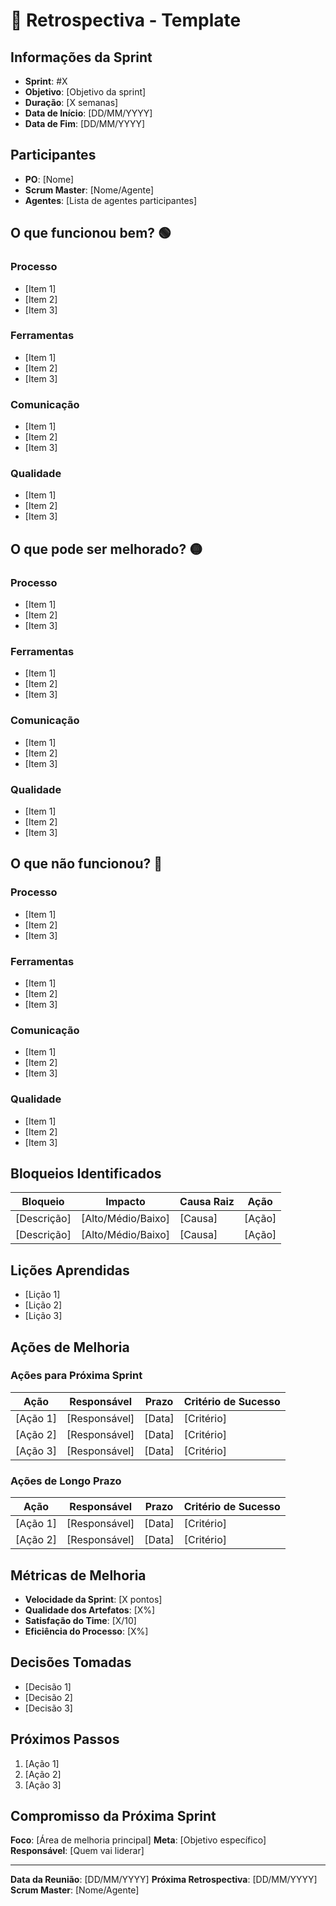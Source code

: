 # 🔄 Retrospectiva - Template

## Informações da Sprint
- **Sprint**: #X
- **Objetivo**: [Objetivo da sprint]
- **Duração**: [X semanas]
- **Data de Início**: [DD/MM/YYYY]
- **Data de Fim**: [DD/MM/YYYY]

## Participantes
- **PO**: [Nome]
- **Scrum Master**: [Nome/Agente]
- **Agentes**: [Lista de agentes participantes]

## O que funcionou bem? 🟢

### Processo
- [Item 1]
- [Item 2]
- [Item 3]

### Ferramentas
- [Item 1]
- [Item 2]
- [Item 3]

### Comunicação
- [Item 1]
- [Item 2]
- [Item 3]

### Qualidade
- [Item 1]
- [Item 2]
- [Item 3]

## O que pode ser melhorado? 🟡

### Processo
- [Item 1]
- [Item 2]
- [Item 3]

### Ferramentas
- [Item 1]
- [Item 2]
- [Item 3]

### Comunicação
- [Item 1]
- [Item 2]
- [Item 3]

### Qualidade
- [Item 1]
- [Item 2]
- [Item 3]

## O que não funcionou? 🔴

### Processo
- [Item 1]
- [Item 2]
- [Item 3]

### Ferramentas
- [Item 1]
- [Item 2]
- [Item 3]

### Comunicação
- [Item 1]
- [Item 2]
- [Item 3]

### Qualidade
- [Item 1]
- [Item 2]
- [Item 3]

## Bloqueios Identificados
| Bloqueio | Impacto | Causa Raiz | Ação |
|----------|---------|------------|------|
| [Descrição] | [Alto/Médio/Baixo] | [Causa] | [Ação] |
| [Descrição] | [Alto/Médio/Baixo] | [Causa] | [Ação] |

## Lições Aprendidas
- [Lição 1]
- [Lição 2]
- [Lição 3]

## Ações de Melhoria

### Ações para Próxima Sprint
| Ação | Responsável | Prazo | Critério de Sucesso |
|------|-------------|-------|-------------------|
| [Ação 1] | [Responsável] | [Data] | [Critério] |
| [Ação 2] | [Responsável] | [Data] | [Critério] |
| [Ação 3] | [Responsável] | [Data] | [Critério] |

### Ações de Longo Prazo
| Ação | Responsável | Prazo | Critério de Sucesso |
|------|-------------|-------|-------------------|
| [Ação 1] | [Responsável] | [Data] | [Critério] |
| [Ação 2] | [Responsável] | [Data] | [Critério] |

## Métricas de Melhoria
- **Velocidade da Sprint**: [X pontos]
- **Qualidade dos Artefatos**: [X%]
- **Satisfação do Time**: [X/10]
- **Eficiência do Processo**: [X%]

## Decisões Tomadas
- [Decisão 1]
- [Decisão 2]
- [Decisão 3]

## Próximos Passos
1. [Ação 1]
2. [Ação 2]
3. [Ação 3]

## Compromisso da Próxima Sprint
**Foco**: [Área de melhoria principal]
**Meta**: [Objetivo específico]
**Responsável**: [Quem vai liderar]

---
**Data da Reunião**: [DD/MM/YYYY]
**Próxima Retrospectiva**: [DD/MM/YYYY]
**Scrum Master**: [Nome/Agente]
